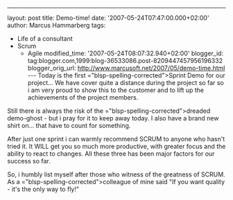 ---
layout: post
title: Demo-time!
date: '2007-05-24T07:47:00.000+02:00'
author: Marcus Hammarberg
tags:
  - Life of a consultant
 - Scrum
   - Agile
modified_time: '2007-05-24T08:07:32.940+02:00'
blogger_id: tag:blogger.com,1999:blog-36533086.post-8209447457956196332
blogger_orig_url: http://www.marcusoft.net/2007/05/demo-time.html ---
Today is the first <span>="blsp-spelling-corrected">Sprint Demo</span> for our project... We
have cover quite a distance during the project so far so i am very proud
to show this to the customer and to lift up the <span
id="SPELLING_ERROR_1"
class="blsp-spelling-corrected">achievements</span> of the project
members.

Still there is always the risk of the <span>="blsp-spelling-corrected">dreaded</span> demo-ghost - but i pray
for it to keep away today. I also have a brand new shirt on... that have
to count for something.

After just one sprint i can warmly recommend SCRUM to anyone who hasn't
tried it. It WILL get you so much more productive, with greater focus
and the ability to react to changes. All these three has been major
factors for our success so far.

So, i humbly list myself after those who witness of the greatness of
SCRUM. As a <span>="blsp-spelling-corrected">colleague</span> of mine said "If you
want quality - it's the only way to fly!"
